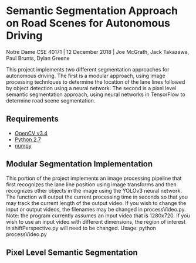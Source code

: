 # Semantic Segmentation Approach on Road Scenes for Autonomous Driving  
Notre Dame CSE 40171 | 12 December 2018 | Joe McGrath, Jack Takazawa, Paul Brunts, Dylan Greene

This project implements two different segmentation approaches for autonomous driving.  The first is a modular approach, using image processing techniques to determine the location of the lane lines followed by object detection using a neural network.  The second is a pixel level semantic segmentation approach, using neural networks in TensorFlow to determine road scene segmentation.

## Requirements  
- [OpenCV v3.4](https://opencv.org)
- [Python 2.7](https://www.python.org)
- [numpy](https://www.numpy.org)  

## Modular Segmentation Implementation
This portion of the project implements an image processing pipeline that first recognizes the lane line position using image transforms and then recognizes other objects in the image using the YOLOv3 neural network.  The function will output the current processing time in seconds so that you may track the current length of the output video.  If you wish to change the input or output videos, the filenames may be changed in processVideo.py.  Note: the program currently assumes an input video that is 1280x720. If you wish to use an input video with different dimensions, the region of interest in shiftPerspective.py will need to be changed.
Usage: python processVideo.py
## Pixel Level Semantic Segmentation
